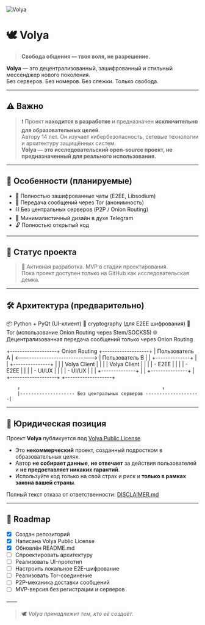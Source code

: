 ![Volya](https://github.com/user-attachments/assets/46203b9e-4f42-4a4a-96b2-167e892eb731)

# 🕊️ Volya

> **Свобода общения — твоя воля, не разрешение.**

**Volya** — это децентрализованный, зашифрованный и стильный мессенджер нового поколения.  
Без серверов. Без номеров. Без слежки. Только свобода.

---

## ⚠️ Важно

> ❗ Проект **находится в разработке** и предназначен **исключительно для образовательных целей**.  
> Автору 14 лет. Он изучает кибербезопасность, сетевые технологии и архитектуру защищённых систем.  
> **Volya — это исследовательский open-source проект, не предназначенный для реального использования.**

---

## 🧩 Особенности (планируемые)

- 💬 Полностью зашифрованные чаты (E2EE, Libsodium)
- 🧅 Передача сообщений через Tor (анонимность)
- ⛓️ Без центральных серверов (P2P / Onion Routing)
- 🖤 Минималистичный дизайн в духе Telegram
- 🔓 Полностью открытый код

---

## 🚧 Статус проекта

> 🚀 Активная разработка. MVP в стадии проектирования.  
> Пока проект доступен только на GitHub как исследовательская демка.

---

## 🛠️ Архитектура (предварительно)

📦 Python + PyQt (UI-клиент)
🔐 cryptography (для E2EE шифрования)
🧅 Tor (использование Onion Routing через Stem/SOCKS5)
🌐 Децентрализованная передача сообщений только через Onion Routing


+-------------------+         Onion Routing          +-------------------+
|  Пользователь A   | <----------------------------> |  Пользователь B   |
|  +--------------+ |                              | +---------------+ |
|  | Volya Client | |                              | | Volya Client  | |
|  | - E2EE       | |                              | | - E2EE        | |
|  | - UI/UX      | |                              | | - UI/UX       | |
|  +--------------+ |                              | +---------------+ |
+-------------------+                              +-------------------+

        ↑                                                    ↑
        |-------------------- Без центральных серверов --------------------|
---

## 📜 Юридическая позиция

Проект **Volya** публикуется под [Volya Public License](./LICENSE).

- Это **некоммерческий** проект, созданный подростком в образовательных целях.
- Автор **не собирает данные**, **не отвечает** за действия пользователей и **не предоставляет никаких гарантий**.
- Используйте код только на свой страх и риск и **только в рамках закона вашей страны**.

Полный текст отказа от ответственности: [DISCLAIMER.md](./DISCLAIMER.md)

---

## 📅 Roadmap

- [x] Создан репозиторий
- [x] Написана Volya Public License
- [x] Обновлён README.md
- [ ] Спроектировать архитектуру
- [ ] Реализовать UI-прототип
- [ ] Настроить локальное E2E-шифрование
- [ ] Реализовать Tor-соединение
- [ ] P2P-механика доставки сообщений
- [ ] MVP-версия без регистрации и серверов

——

> 🕊️ *Volya принадлежит тем, кто её создаёт.*
